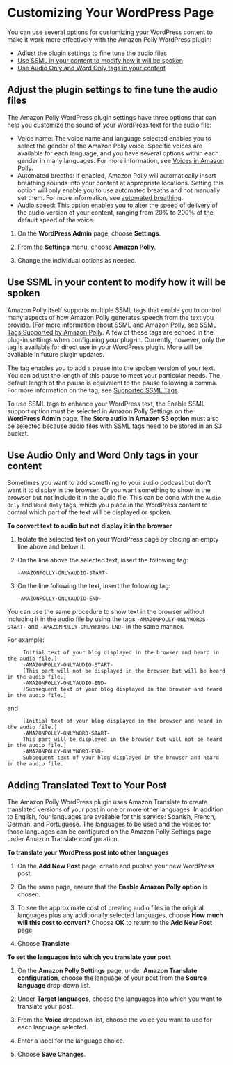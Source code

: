 # Customizing Your WordPress Page<a name="CustomizingWordPress"></a>

You can use several options for customizing your WordPress content to make it work more effectively with the Amazon Polly WordPress plugin:
+ [Adjust the plugin settings to fine tune the audio files](#adjustsettings)
+ [Use SSML in your content to modify how it will be spoken](#SSML-wordpress-options)
+ [Use Audio Only and Word Only tags in your content](#WP-audiowordonly)

## Adjust the plugin settings to fine tune the audio files<a name="adjustsettings"></a>

The Amazon Polly WordPress plugin settings have three options that can help you customize the sound of your WordPress text for the audio file:
+  Voice name: The voice name and language selected enables you to select the gender of the Amazon Polly voice\. Specific voices are available for each language, and you have several options within each gender in many languages\. For more information, see [Voices in Amazon Polly](voicelist.md)\.
+  Automated breaths: If enabled, Amazon Polly will automatically insert breathing sounds into your content at appropriate locations\. Setting this option will only enable you to use automated breaths and not manually set them\. For more information, see [automated breathing](https://docs.aws.amazon.com/polly/latest/dg/supported-ssml.html#breath-tag)\.
+ Audio speed: This option enables you to alter the speed of delivery of the audio version of your content, ranging from 20% to 200% of the default speed of the voice\.

1. On the **WordPress Admin** page, choose **Settings**\.

1. From the **Settings** menu, choose **Amazon Polly**\.

1. Change the individual options as needed\.

## Use SSML in your content to modify how it will be spoken<a name="SSML-wordpress-options"></a>

Amazon Polly itself supports multiple SSML tags that enable you to control many aspects of how Amazon Polly generates speech from the text you provide\. \(For more information about SSML and Amazon Polly, see [SSML Tags Supported by Amazon Polly](supported-ssml.md)\. A few of these tags are echoed in the plug\-in settings when configuring your plug\-in\. Currently, however, only the <break> tag is available for direct use in your WordPress plugin\. More will be available in future plugin updates\.

The <break> tag enables you to add a pause into the spoken version of your text\. You can adjust the length of this pause to meet your particular needs\. The default length of the pause is equivalent to the pause following a comma\. For more information on the <break> tag, see [Supported SSML Tags](supported-ssml.md#supportedtags)\.

To use SSML tags to enhance your WordPress text, the Enable SSML support option must be selected in Amazon Polly Settings on the **WordPress Admin** page\. The **Store audio in Amazon S3 option** must also be selected because audio files with SSML tags need to be stored in an S3 bucket\.

## Use Audio Only and Word Only tags in your content<a name="WP-audiowordonly"></a>

Sometimes you want to add something to your audio podcast but don't want it to display in the browser\. Or you want something to show in the browser but not include it in the audio file\. This can be done with the `Audio Only` and `Word Only` tags, which you place in the WordPress content to control which part of the text will be displayed or spoken\.

**To convert text to audio but not display it in the browser**

1. Isolate the selected text on your WordPress page by placing an empty line above and below it\.

1. On the line above the selected text, insert the following tag:

   `-AMAZONPOLLY-ONLYAUDIO-START-`

1. On the line following the text, insert the following tag:

   `-AMAZONPOLLY-ONLYAUDIO-END-`

You can use the same procedure to show text in the browser without including it in the audio file by using the tags `-AMAZONPOLLY-ONLYWORDS-START-` and `-AMAZONPOLLY-ONLYWORDS-END-` in the same manner\.

For example:

```
     Initial text of your blog displayed in the browser and heard in the audio file.]
     -AMAZONPOLLY-ONLYAUDIO-START-
     [This part will not be displayed in the browser but will be heard in the audio file.]
     -AMAZONPOLLY-ONLYAUDIO-END-
     [Subsequent text of your blog displayed in the browser and heard in the audio file.]
```

and

```
     [Initial text of your blog displayed in the browser and heard in the audio file.]
     -AMAZONPOLLY-ONLYWORD-START-
     This part will be displayed in the browser but will not be heard in the audio file.]
     -AMAZONPOLLY-ONLYWORD-END-
     Subsequent text of your blog displayed in the browser and heard in the audio file.
```

## Adding Translated Text to Your Post<a name="WP-translate"></a>

The Amazon Polly WordPress plugin uses Amazon Translate to create translated versions of your post in one or more other languages\. In addition to English, four languages are available for this service: Spanish, French, German, and Portuguese\. The languages to be used and the voices for those languages can be configured on the Amazon Polly Settings page under Amazon Translate configuration\.

**To translate your WordPress post into other languages**

1. On the **Add New Post** page, create and publish your new WordPress post\.

1. On the same page, ensure that the **Enable Amazon Polly option** is chosen\.

1. To see the approximate cost of creating audio files in the original languages plus any additionally selected languages, choose **How much will this cost to convert?** Choose **OK** to return to the **Add New Post** page\.

1. Choose **Translate**

**To set the languages into which you translate your post**

1. On the **Amazon Polly Settings** page, under **Amazon Translate configuration**, choose the language of your post from the **Source language** drop\-down list\. 

1. Under **Target languages**, choose the languages into which you want to translate your post\.

1. From the **Voice** dropdown list, choose the voice you want to use for each language selected\.

1. Enter a label for the language choice\.

1. Choose **Save Changes**\.